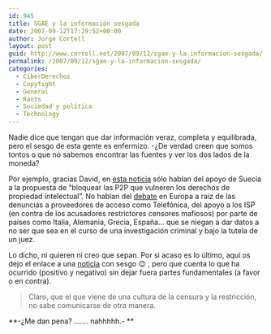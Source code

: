 ```yaml
---
id: 945
title: SGAE y la información sesgada
date: 2007-09-12T17:29:52+00:00
author: Jorge Cortell
layout: post
guid: http://www.cortell.net/2007/09/12/sgae-y-la-informacion-sesgada/
permalink: /2007/09/12/sgae-y-la-informacion-sesgada/
categories:
  - CiberDerechos
  - Copyfight
  - General
  - Rants
  - Sociedad y polí­tica
  - Technology
---
```

Nadie dice que tengan que dar información veraz, completa y equilibrada, pero el sesgo de esta gente es enfermizo. -¿De verdad creen que somos tontos o que no sabemos encontrar las fuentes y ver los dos lados de la moneda?

Por ejemplo, gracias David, en <a target="_blank" title="Web de SGAE" href="http://www.sgae.es/home/es/notice_home_1.html">esta noticia</a> sólo hablan del apoyo de Suecia a la propuesta de &#8220;bloquear las P2P que vulneren los derechos de propiedad intelectual&#8221;. No hablan del <a target="_blank" title="Noticia Telefónica en Internautas" href="http://www.internautas.org/html/4456.html">debate</a> en Europa a raiz de las denuncias a proveedores de acceso como Telefónica, del apoyo a los ISP (en contra de los acusadores restrictores censores mafiosos) por parte de paí­ses como Italia, Alemania, Grecia, España&#8230; que se niegan a dar datos a no ser que sea en el curso de una investigación criminal y bajo la tutela de un juez.
  
Lo dicho, ni quieren ni creo que sepan. Por si acaso es lo último, aquí­ os dejo el enlace a una <a target="_blank" title="Debate OOXML ISO" href="http://www.cortell.net/2007/08/29/trampas-y-derrotas-de-microsoft-intentando-declarar-ooxml-en-standard-iso/">noticia</a> con sesgo 😉 , pero que cuenta lo que ha ocurrido (positivo y negativo) sin dejar fuera partes fundamentales (a favor o en contra).

> Claro, que el que viene de una cultura de la censura y la restricción, no sabe comunicarse de otra manera.

**-¿Me dan pena? &#8230;&#8230;. nahhhhh.- **